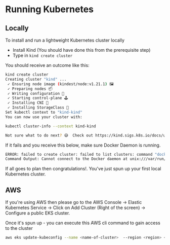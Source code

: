 # Running Kubernetes

## Locally

To install and run a lightweight Kubernetes cluster locally

* Install Kind (You should have done this from the prerequisite step)
* Type in `kind create cluster`

You should receive an outcome like this:

``` bash
kind create cluster
Creating cluster "kind" ...
 ✓ Ensuring node image (kindest/node:v1.21.1) 🖼
 ✓ Preparing nodes 📦
 ✓ Writing configuration 📜
 ✓ Starting control-plane 🕹️
 ✓ Installing CNI 🔌
 ✓ Installing StorageClass 💾
Set kubectl context to "kind-kind"
You can now use your cluster with:

kubectl cluster-info --context kind-kind

Not sure what to do next? 😅  Check out https://kind.sigs.k8s.io/docs/user/quick-start/
```

If it fails and you receive this below, make sure Docker Daemon is running.

``` bash
ERROR: failed to create cluster: failed to list clusters: command "docker ps -a --filter label=io.x-k8s.kind.cluster=kind --format '{{.Names}}'" failed with error: exit status 1
Command Output: Cannot connect to the Docker daemon at unix:///var/run/docker.sock. Is the docker daemon running?
```

If all goes to plan then congratulations!. You've just spun up your first local Kubernetes cluster.

## AWS

If you're using AWS then please go to the AWS Console -> Elastic Kubernetes Service -> Click on Add Cluster (Right of the screen) -> Configure a public EKS cluster.

Once it's spun up - you can execute this AWS cli command to gain access to the cluster

``` bash
aws eks update-kubeconfig --name <name-of-cluster>  --region <region> <any-additional-args-required-for-aws-account>
```

